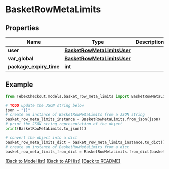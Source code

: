 # BasketRowMetaLimits


## Properties

Name | Type | Description | Notes
------------ | ------------- | ------------- | -------------
**user** | [**BasketRowMetaLimitsUser**](BasketRowMetaLimitsUser.md) |  | [optional] 
**var_global** | [**BasketRowMetaLimitsUser**](BasketRowMetaLimitsUser.md) |  | [optional] 
**package_expiry_time** | **int** |  | [optional] 

## Example

```python
from TebexCheckout.models.basket_row_meta_limits import BasketRowMetaLimits

# TODO update the JSON string below
json = "{}"
# create an instance of BasketRowMetaLimits from a JSON string
basket_row_meta_limits_instance = BasketRowMetaLimits.from_json(json)
# print the JSON string representation of the object
print(BasketRowMetaLimits.to_json())

# convert the object into a dict
basket_row_meta_limits_dict = basket_row_meta_limits_instance.to_dict()
# create an instance of BasketRowMetaLimits from a dict
basket_row_meta_limits_from_dict = BasketRowMetaLimits.from_dict(basket_row_meta_limits_dict)
```
[[Back to Model list]](../README.md#documentation-for-models) [[Back to API list]](../README.md#documentation-for-api-endpoints) [[Back to README]](../README.md)


